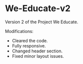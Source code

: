 # We-Educate-v2
Version 2 of the Project We Educate.

Modifications:
- Cleared the code.
- Fully responsive.
- Changed header section.
- Fixed minor layout issues.